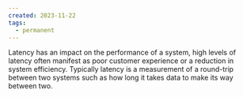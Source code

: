 ```yaml
---
created: 2023-11-22
tags:
  - permanent
---
```

Latency has an impact on the performance of a system, high levels of latency often manifest as poor customer experience or a reduction in system efficiency. Typically latency is a measurement of a round-trip between two systems such as how long it takes data to make its way between two.